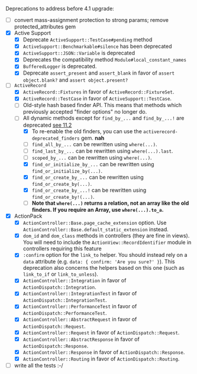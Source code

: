 Deprecations to address before 4.1 upgrade:
- [ ] convert mass-assignment protection to strong params; remove protected_attributes gem
- [x] Active Support
   - [x] Deprecate `ActiveSupport::TestCase#pending` method
   - [x] `ActiveSupport::Benchmarkable#silence` has been deprecated
   - [x] `ActiveSupport::JSON::Variable` is deprecated
   - [x] Deprecates the compatibility method `Module#local_constant_names`
   - [x] `BufferedLogger` is deprecated.
   - [x] Deprecate `assert_present` and `assert_blank` in favor of `assert object.blank?` and `assert object.present?`
- [ ] `ActiveRecord`
   - [x] `ActiveRecord::Fixtures` in favor of `ActiveRecord::FixtureSet`.
   - [x] `ActiveRecord::TestCase` in favor of `ActiveSupport::TestCase`.
   - [ ] Old-style hash based finder API. This means that methods which previously accepted "finder options" no longer do.
   - [ ] All dynamic methods except for `find_by_...` and `find_by_...!` are deprecated [see 11.2](http://guides.rubyonrails.org/4_0_release_notes.html)
      - [x] To re-enable the old finders, you can use the `activerecord-deprecated_finders` gem. **nah**
      - [ ] `find_all_by_...` can be rewritten using `where(...)`.
      - [ ] `find_last_by_...` can be rewritten using `where(...).last`.
      - [ ] `scoped_by_...` can be rewritten using `where(...)`.
      - [x] `find_or_initialize_by_...` can be rewritten using `find_or_initialize_by(...)`.
      - [x] `find_or_create_by_...` can be rewritten using `find_or_create_by(...)`.
      - [x] `find_or_create_by_...!` can be rewritten using `find_or_create_by!(...)`.
      - [ ] **Note that `where(...)` returns a relation, not an array like the old finders. If you require an Array, use `where(...).to_a`.**
- [x] ActionPack
   - [x] `ActionController::Base.page_cache_extension` option. Use `ActionController::Base.default_static_extension` instead.
   - [x] `dom_id` and `dom_class` methods in controllers (they are fine in views). You will need to include the `ActionView::RecordIdentifier` module in controllers requiring this feature
   - [x] `:confirm` option for the `link_to` helper. You should instead rely on a `data` attribute (e.g. `data: { confirm: 'Are you sure?' }`). This deprecation also concerns the helpers based on this one (such as `link_to_if` or `link_to_unless`).
   - [x] `ActionController::Integration` in favor of `ActionDispatch::Integration`.
   - [x] `ActionController::IntegrationTest` in favor of `ActionDispatch::IntegrationTest`.
   - [x] `ActionController::PerformanceTest` in favor of `ActionDispatch::PerformanceTest`.
   - [x] `ActionController::AbstractRequest` in favor of `ActionDispatch::Request`.
   - [x] `ActionController::Request` in favor of `ActionDispatch::Request`.
   - [x] `ActionController::AbstractResponse` in favor of `ActionDispatch::Response`.
   - [x] `ActionController::Response` in favor of `ActionDispatch::Response`.
   - [x] `ActionController::Routing` in favor of `ActionDispatch::Routing`.
- [ ] write all the tests :-/
